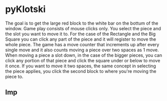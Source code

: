 pyKlotski
=========
The goal is to get the large red block to the white bar on the bottum of the window.
Game play consists of mouse clicks only. You select the piece and the slot you want to
move it to. For the case of the Rectangle and the Big Square you can click any part of the piece 
and it will register to move the whole piece. The game has a move counter that increments up 
after every single move and it also counts moving a piece over two spaces as 1 move. When 
moving a piece a slot down, in the case of the bigger pieces, you can click any portion of that
piece and click the square under or below to move it once. If you want to move it two spaces, the 
same concept in selecting the piece applies, you click the second block to where you're moving 
the piece to.

Imp
---

